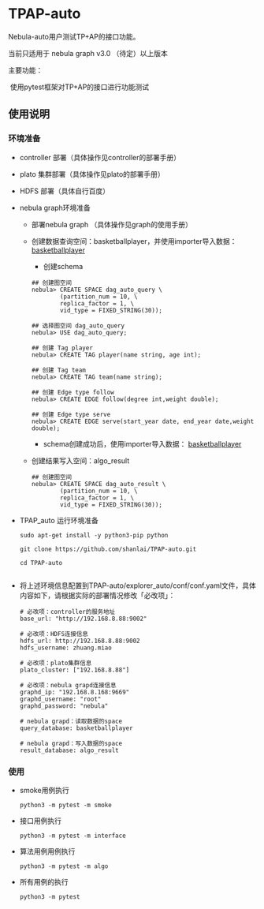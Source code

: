 # TPAP-auto

Nebula-auto用户测试TP+AP的接口功能。

当前只适用于 nebula graph v3.0 （待定）以上版本

主要功能：

​	使用pytest框架对TP+AP的接口进行功能测试

## 使用说明

### 环境准备

- controller 部署（具体操作见controller的部署手册）

- plato 集群部署（具体操作见plato的部署手册）

- HDFS 部署（具体自行百度）

- nebula graph环境准备

  - 部署nebula graph （具体操作见graph的使用手册）

  - 创建数据查询空间：basketballplayer，并使用importer导入数据： [basketballplayer ](https://docs-cdn.nebula-graph.com.cn/dataset/dataset.zip)

    - 创建schema

    ```
    ## 创建图空间
    nebula> CREATE SPACE dag_auto_query \
            (partition_num = 10, \
            replica_factor = 1, \
            vid_type = FIXED_STRING(30));
    
    ## 选择图空间 dag_auto_query
    nebula> USE dag_auto_query;
    
    ## 创建 Tag player
    nebula> CREATE TAG player(name string, age int);
    
    ## 创建 Tag team
    nebula> CREATE TAG team(name string);
    
    ## 创建 Edge type follow
    nebula> CREATE EDGE follow(degree int,weight double);
    
    ## 创建 Edge type serve
    nebula> CREATE EDGE serve(start_year date, end_year date,weight double);
    ```

    - schema创建成功后，使用importer导入数据： [basketballplayer ](https://docs-cdn.nebula-graph.com.cn/dataset/dataset.zip)

  - 创建结果写入空间：algo_result

    ```
    ## 创建图空间
    nebula> CREATE SPACE dag_auto_result \
            (partition_num = 10, \
            replica_factor = 1, \
            vid_type = FIXED_STRING(30));
    ```

    

- TPAP_auto 运行环境准备

  ```
  sudo apt-get install -y python3-pip python
  
  git clone https://github.com/shanlai/TPAP-auto.git
  
  cd TPAP-auto
  
  
  ```

- 将上述环境信息配置到TPAP-auto/explorer_auto/conf/conf.yaml文件，具体内容如下，请根据实际的部署情况修改「必改项」：

  ```
  # 必改项：controller的服务地址
  base_url: "http://192.168.8.88:9002"
  
  # 必改项：HDFS连接信息
  hdfs_url: http://192.168.8.88:9002
  hdfs_username: zhuang.miao
  
  # 必改项：plato集群信息
  plato_cluster: ["192.168.8.88"]
  
  # 必改项：nebula grapd连接信息
  graphd_ip: "192.168.8.168:9669"
  graphd_username: "root"
  graphd_password: "nebula"
  
  # nebula grapd：读取数据的space
  query_database: basketballplayer
  
  # nebula grapd：写入数据的space
  result_database: algo_result
  ```

  

### 使用

- smoke用例执行

  ```
  python3 -m pytest -m smoke
  ```

- 接口用例执行

  ```
  python3 -m pytest -m interface
  ```

- 算法用例用例执行

  ```
  python3 -m pytest -m algo
  ```

- 所有用例的执行

  ```
  python3 -m pytest
  ```

  

